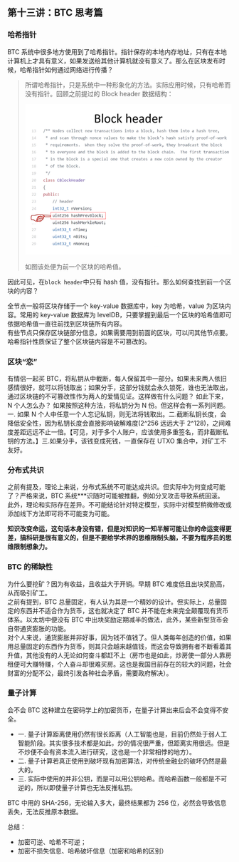 ## 第十三讲：BTC 思考篇

### 哈希指针

BTC 系统中很多地方使用到了哈希指针。指针保存的本地内存地址，只有在本地计算机上才具有意义，如果发送给其他计算机就没有意义了。那么在区块发布时候，哈希指针如何通过网络进行传播？

> 所谓哈希指针，只是系统中一种形象化的方法。实际应用时候，只有哈希而没有指针。回顾之前提过的 Block header 数据结构：
>
> ![img_73](images/img_73.png)
>
> 如图该处便为前一个区块的哈希值。

因此可见，在`block header`中只有 hash 值，没有指针。那么如何查找到前一个区块的内容？

全节点一般将区块存储于一个 key-value 数据库中，key 为哈希，value 为区块内容。常用的 key-value 数据库为 levelDB，只要掌握到最后一个区块的哈希值即可依据哈希值一直往前找到区块链所有内容。  
有些节点只保存区块链部分信息，如果需要用到前面的区块，可以问其他节点要。哈希指针性质保证了整个区块链内容是不可篡改的。

### 区块“恋”

有情侣一起买 BTC，将私钥从中截断，每人保留其中一部分。如果未来两人依旧感情很好，就可以将钱取出；如果分手，这部分钱就会永久锁死，谁也无法取出，通过区块链的不可篡改性作为两人的爱情见证。这样做有什么问题？
如此下来，N 个人怎么办？
如果按照这种方法，将私钥分为 N 份。但这样会有一系列问题。一. 如果 N 个人中任意一个人忘记私钥，则无法将钱取出。二.截断私钥长度，会降低安全性，因为私钥长度会直接影响破解难度(2^256 远远大于 2^128)，之间难度差距远远不止一倍。【可见，对于多个人账户，应该使用多重签名，而非截断私钥的方法。】三.如果分手，该钱变成死钱，一直保存在 UTXO 集合中，对矿工不友好。

### 分布式共识

之前有提及，理论上来说，分布式系统不可能达成共识。但实际中为何变成可能了？严格来说，BTC 系统\*\*\*识随时可能被推翻，例如分叉攻击导致系统回滚。
此外，理论和实际存在差异。不可能结论针对特定模型，实际中对模型稍微修改或添加线下方法即可将不可能变为可能。

**知识改变命运，这句话本身没有错，但是对知识的一知半解可能让你的命运变得更差，搞科研是很有意义的，但是不要给学术界的思维限制头脑，不要为程序员的思维限制想象力。**

### BTC 的稀缺性

为什么要挖矿？因为有收益，且收益大于开销。早期 BTC 难度低且出块奖励高，从而吸引矿工。  
之前有提到，BTC 总量固定，有人认为其是一个精妙的设计。但实际上，总量固定的东西并不适合作为货币，这也就决定了 BTC 并不能在未来完全颠覆现有货币体系。以太坊中便没有 BTC 中出块奖励定期减半的做法，此外，某些新型货币会自带通货膨胀的功能。  
对个人来说，通货膨胀并非好事，因为钱不值钱了。但人类每年创造的价值，如果用总量固定的东西作为货币，则其只会越来越值钱，而这会导致拥有者不断看着其升值，其他没有的人无论如何奋斗都赶不上（房市也是如此，炒房使一部分人靠房租便可大赚特赚，个人奋斗却很难买房。这也是我国目前存在的较大的问题，社会财富的分配不公，最终引发各种社会矛盾，需要政府解决）。

### 量子计算

会不会 BTC 这种建立在密码学上的加密货币，在量子计算出来后会不会变得不安全。

- 一. 量子计算距离使用仍然有很长距离（人工智能也是，目前仍然处于弱人工智能阶段。其实很多技术都是如此，炒的情况很严重，但距离实用很远。但是不炒便不会有资本流入进行研究，这也是一个非常相悖的地方）。
- 二. 量子计算若真正使用到破坏现有加密算法，对传统金融业的破坏仍然是最大的。
- 三. 实际中使用的并非公钥，而是可以用公钥哈希。而哈希函数一般都是不可逆的，所以即使量子计算也无法反推私钥。

BTC 中用的 SHA-256，无论输入多大，最终结果都为 256 位，必然会导致信息丢失，无法反推原本数据。

总结：

- 加密可逆、哈希不可逆；
- 加密不损失信息、哈希破坏信息（加密和哈希的区别）
